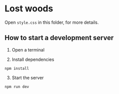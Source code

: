 # Lost woods

Open `style.css` in this folder, for more details.

## How to start a development server

1. Open a terminal

2. Install dependencies
```
npm install
```

3. Start the server
```
npm run dev
```
